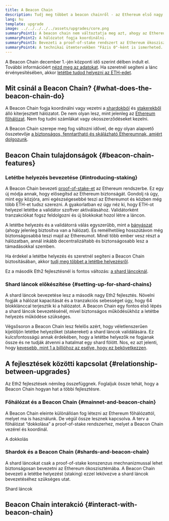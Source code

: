 ```yaml
---
title: A Beacon Chain
description: Tudj meg többet a beacon chainről - az Ethereum első nagy Eth2 fejlesztéséről.
lang: hu
template: upgrade
image: ../../../../../assets/upgrades/core.png
summaryPoint1: A beacon chain nem változtatja meg azt, ahogy az Ethereumot ma használjuk.
summaryPoint2: A hálózatot fogja koordinálni.
summaryPoint3: Bevezeti a proof-of-stake rendszert az Ethereum ökoszisztémába.
summaryPoint4: A technikai ütemtervekben "Fázis 0"-ként is ismerheted.
---
```


<UpgradeStatus isShipped dateKey="page-upgrades-beacon-date">
    A Beacon Chain december 1.-jén központi idő szerint délben indult el. További információért <a href="https://beaconscan.com/">nézd meg az adatokat</a>. Ha szeretnél segíteni a lánc érvényesítésében, akkor <a href="/staking/">letétbe tudod helyezni az ETH-edet</a>.
</UpgradeStatus>

## Mit csinál a Beacon Chain? {#what-does-the-beacon-chain-do}

A Beacon Chain fogja koordinálni vagy vezetni a [shardokból](/upgrades/sharding/) és [stakerekből](/staking/) álló kiterjesztett hálózatot. De nem olyan lesz, mint jelenleg az [Ethereum főhálózat](/glossary/#mainnet). Nem fog tudni számlákat vagy okosszerződéseket kezelni.

A Beacon Chain szerepe meg fog változni idővel, de egy olyan alapvető összetevője [ a biztonságos, fenntartható és skálázható Ethereumnak, amiért dolgozunk](/upgrades/vision/).

## Beacon Chain tulajdonságok {#beacon-chain-features}

### Letétbe helyezés bevezetése {#introducing-staking}

A Beacon Chain bevezeti [proof-of-stake-et](/developers/docs/consensus-mechanisms/pos/) az Ethereum rendszerbe. Ez egy új módja annak, hogy elősegítsd az Ethereum biztonságát. Gondolj rá úgy, mint egy közjóra, ami egészségesebbé teszi az Ethereumot és közben még több ETH-et tudsz szerezni. A gyakorlatban ez úgy néz ki, hogy ETH-ot helyezel letétbe a validátor szoftver aktiválásához. Validátorként tranzakciókat fogsz feldolgozni és új blokkokat hozol létre a láncon.

A letétbe helyezés és a validátorrá válás egyszerűbb, mint a [bányászat](/developers/docs/mining/) (ahogy jelenleg biztosítva van a hálózat). És remélhetőleg hosszútávon még biztonságosabbá teszi majd az Ethereumot. Minél több ember vesz részt a hálózatban, annál inkább decentralizáltabb és biztonságosabb lesz a támadásokkal szemben.

<InfoBanner emoji=":money_bag:">
Ha érdekel a letétbe helyezés és szeretnél segíteni a Beacon Chain biztosításában, akkor <a href="/staking/">tudj meg többet a letétbe helyezésről</a>.
</InfoBanner>

Ez a második Eth2 fejlesztésnél is fontos változás: [a shard láncoknál](/upgrades/sharding/).

### Shard láncok előkészítése {#setting-up-for-shard-chains}

A shard láncok bevezetése lesz a második nagy Eth2 fejlesztés. Növelni fogják a hálózat kapacitását és a tranzakciós sebességet úgy, hogy 64 blokklánccal terjesztik ki a hálózatot. A Beacon Chain egy fontos első lépés a shard láncok bevezetésénél, mivel biztonságos működésükhöz a letétbe helyezés működése szükséges.

Végsősoron a Beacon Chain lesz felelős azért, hogy véletlenszerűen kijelöljön letétbe helyezőket (stakereket) a shard láncok validálására. Ez kulcsfontosságú annak érdekében, hogy a letétbe helyezők ne fogjanak össze és ne tudják átvenni a hatalmat egy shard fölött. Nos, ez azt jelenti, hogy [kevesebb, mint 1 a billióhoz az esélye, hogy ez bekövetkezzen](https://medium.com/@chihchengliang/minimum-committee-size-explained-67047111fa20).

## A fejlesztések közötti kapcsolat {#relationship-between-upgrades}

Az Eth2 fejlesztések némileg összefüggnek. Foglaljuk össze tehát, hogy a Beacon Chain hogyan hat a többi fejlesztésre.

### Főhálózat és a Beacon Chain {#mainnet-and-beacon-chain}

A Beacon Chain eleinte különállóan fog létezni az Ethereum főhálózattól, melyet ma is használunk. De végül össze lesznek kapcsolva. A terv a főhálózat “dokkolása” a proof-of-stake rendszerhez, melyet a Beacon Chain vezérel és koordinál.

<ButtonLink to="/upgrades/merge/">A dokkolás</ButtonLink>

### Shardok és a Beacon Chain {#shards-and-beacon-chain}

A shard láncokat csak a proof-of-stake konszenzus mechnanizmussal lehet biztonságosan bevezetni az Ethereum ökoszisztémába. A Beacon Chain bevezeti a letétbe helyezést (staking) ezzel lekövezve a shard láncok bevezetéséhez szükséges utat.

<ButtonLink to="/upgrades/sharding/">Shard láncok</ButtonLink>

<Divider />

## Beacon Chain interakció {#interact-with-beacon-chain}

<BeaconChainActions />
